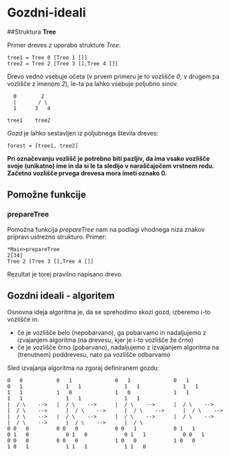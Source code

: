 Gozdni-ideali
=============

##Struktura **Tree**

Primer dreves z uporabo strukture *Tree*:
```
tree1 = Tree 0 [Tree 1 []]
tree2 = Tree 2 [Tree 3 [],Tree 4 []]
```

Drevo vedno vsebuje očeta (v prvem primeru je to vozlišče *0*, v drugem pa vozlišče z imenom *2*), le-ta pa lahko vsebuje poljubno sinov.
```
  0        2
  |       / \
  1      3   4
  
tree1    tree2
```

*Gozd* je lahko sestavljen iz poljubnega števila dreves:
```
forest = [tree1, tree2]
```

**Pri označevanju vozlišč je potrebno biti pazljiv, da ima vsako vozlišče svoje (unikatno) ime in da si le ta sledijo v naraščajočem vrstnem redu. Začetno vozlišče prvega drevesa mora imeti oznako 0.**

## Pomožne funkcije
### prepareTree
Pomožna funkcija *prepareTree* nam na podlagi vhodnega niza znakov pripravi ustrezno strukturo.
Primer:
```
*Main>prepareTree
2[34]
Tree 2 [Tree 3 [],Tree 4 []]
```
Rezultat je torej pravilno napisano drevo.

## Gozdni ideali - algoritem
Osnovna ideja algoritma je, da se sprehodimo skozi gozd, izberemo i-to vozlišče in:
  - če je vozlišče belo (nepobarvano), ga pobarvamo in nadaljujemo z izvajanjem algoritma (na drevesu, kjer je i-to vozlišče že črno)
  - če je vozlišče črno (pobarvano), nadaljujemo z izvajanjem algoritma na (trenutnem) poddrevesu, nato pa vozlišče odbarvamo

Sled izvajanja algoritma na zgoraj definiranem gozdu:
````
0   0           0   1              0   1              0   1              0   1              1   1              1   1              1   1           1   1           1   0              1   0              1   1              1   1              1   1              1   1  
|  / \    -->   |  / \    -->      |  / \    -->      |  / \    -->      |  / \    -->      |  / \    -->      |  / \    -->      |  / \    -->   |  / \    -->   |  / \    -->      |  / \    -->      |  / \    -->      |  / \    -->      |  / \    -->      |  / \ 
0 0   0         0 0   0            0 0   1            0 1   1            0 1   0            0 1   0            0 1   1            0 0   1         0 0   0         0 0   0            1 0   0            1 0   0            1 0   1            1 1   1            1 1   0
````




